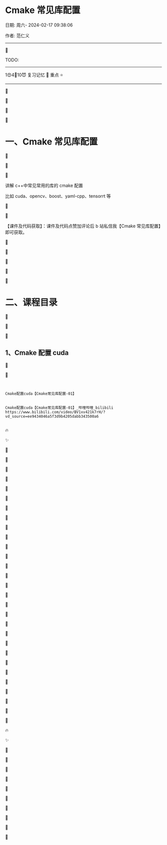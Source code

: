 # Cmake 常见库配置

日期: 周六- 2024-02-17 09:38:06

作者: 范仁义

---

🍓

TODO:

---

1😍4💜10😈 复习记忆 🚩 重点 ⭐

---

🍎

🍓

🍊

🍒

# 一、Cmake 常见库配置

🍌

🍑

🍍

讲解 c++中常见常用的库的 cmake 配置

比如 cuda、opencv、boost、yaml-cpp、tensorrt 等

🍉

🍇

【课件及代码获取】：课件及代码点赞加评论后 b 站私信我【Cmake 常见库配置】即可获取。

🍋

🍅

🍐

📖

🍧

# 二、课程目录

🍓

📒

🔧

## 1、Cmake 配置 cuda

🌱

🌺

```


Cmake配置cuda【Cmake常见库配置-01】


Cmake配置cuda【Cmake常见库配置-01】_哔哩哔哩_bilibili
https://www.bilibili.com/video/BV1xv421k7rH/?vd_source=ee9434046a5f3d9b4205dabb343500a6


```

🔥

✨

🍹

🧊

🍄

🌷

💮

🌸

🍁

🌳

🌲

🌴

🍎

🍓

🍊

🍒

🍌

🍑

🍍

🍉

🍇

🍋

🍅

🍐

📖

🍧

🍓

📒

🔧

🌱

🌺

🔥

✨

🍹

🧊

🍄

🌷

💮

🌸

🍁

🌳

🌲

🌴
